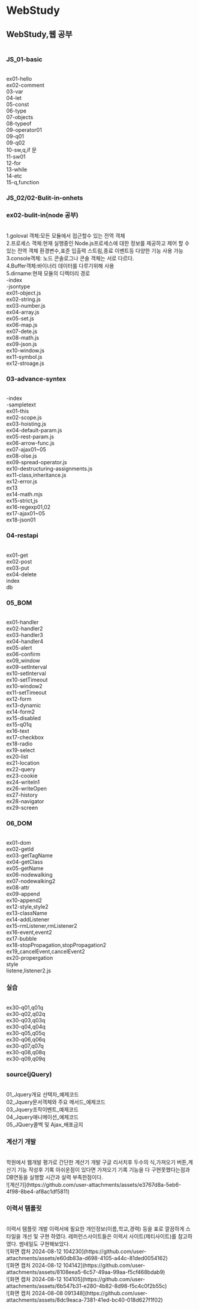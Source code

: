 # WebStudy
<h2>WebStudy,웹 공부</h1> 
<h3></br>JS_01-basic</h3>
</br>ex01-hello
</br>ex02-comment
</br>03-var
</br>04-let
</br>05-const
</br>06-type
</br>07-objects
</br>08-typeof
</br>09-operator01
</br>09-q01
</br>09-q02
</br>10-sw,q,if 문
</br>11-sw01
</br>12-for
</br>13-while
</br>14-etc
</br>15-q,function
<h3>JS_02/02-Bulit-in-onhets</h3>

<h3>ex02-bulit-in(node 공부)</h3>
</br>1.goloval 객체:모든 모듈에서 접근할수 있는 전역 객체 
</br>2.프로세스 객체:현재 실행중인 Node.js프로세스에 대한 정보를 제공하고 제어 할 수 있는
전역 객체 환경변수,표준 입출력 스트림,종료 이벤트등 다양한 기능 사용 가능 
</br>3.console객체: 노드 콘솔로그나 콘솔 객체는 서로 다르다. 
</br>4.Buffer객체:바이너리 데이터를 다루기위해 사용 
</br>5.dirname:현재 모듈의 디렉터리 경로 
</br>-index
</br>-jsontype
</br>ex01-object.js
</br>ex02-string.js
</br>ex03-number.js
</br>ex04-array.js
</br>ex05-set.js
</br>ex06-map.js
</br>ex07-dete.js
</br>ex08-math.js
</br>ex09-json.js
</br>ex10-window.js
</br>ex11-symbol.js
</br>ex12-stroage.js
<h3>03-advance-syntex</h3>
</br>-index
</br>-sampletext
</br>ex01-this
</br>ex02-scope.js
</br>ex03-hoisting.js
</br>ex04-default-param.js
</br>ex05-rest-param.js
</br>ex06-arrow-func.js
</br>ex07-ajax01~05
</br>ex08-olse.js
</br>ex09-spread-operator.js
</br>ex10-destructuring-assignments.js
</br>ex11-class,inheritance.js
</br>ex12-error.js
</br>ex13
</br>ex14-math.mjs
</br>ex15-strict,js
</br>ex16-regexp01,02
</br>ex17-ajax01~05
</br>ex18-json01
<h3>04-restapi</h3>
</br>ex01-get
</br>ex02-post
</br>ex03-put
</br>ex04-delete
</br>index
</br>db
<h3>05_BOM</h3>
</br>ex01-handler
</br>ex02-handler2
</br>ex03-handler3
</br>ex04-handler4
</br>ex05-alert
</br>ex06-confirm
</br>ex09_window
</br>ex09-setInterval
</br>ex10-setInterval
</br>ex10-setTimeout
</br>ex10-window2
</br>ex11-setTimeout
</br>ex12-form
</br>ex13-dynamic
</br>ex14-form2
</br>ex15-disabled
</br>ex15-q01q
</br>ex16-text
</br>ex17-checkbox
</br>ex18-radio
</br>ex19-select
</br>ex20-list
</br>ex21-location
</br>ex22-query
</br>ex23-cookie
</br>ex24-writeln1
</br>ex26-writeOpen
</br>ex27-history
</br>ex28-navigator
</br>ex29-screen
<h3>06_DOM</h3>
</br>ex01-dom
</br>ex02-getId
</br>ex03-getTagName
</br>ex04-getClass
</br>ex05-getName
</br>ex06-nodewalking
</br>ex07-nodewalking2
</br>ex08-attr
</br>ex09-append
</br>ex10-append2
</br>ex12-style,style2
</br>ex13-className
</br>ex14-addListener
</br>ex15-rmListener,rmListener2
</br>ex16-event,event2
</br>ex17-bubble
</br>ex18-stopPropagation,stopPropagation2
</br>ex19_cancelEvent,cancelEvent2
</br>ex20-propergation
</br>style
</br>listene,listener2.js
<h3>실습</h3>
</br>ex30-q01,q01q
</br>ex30-q02,q02q
</br>ex30-q03,q03q
</br>ex30-q04,q04q
</br>ex30-q05,q05q
</br>ex30-q06,q06q
</br>ex30-q07,q07q
</br>ex30-q08,q08q
</br>ex30-q09,q09q
<h3>source(jQuery)</h3>
</br>01_Jquery개요 선택자_예제코드
</br>02_Jquery문서객체와 주요 메서드_예제코드
</br>03_Jquery조작이벤트_예제코드
</br>04_Jquery애니메이션_예제코드
</br>05_JQuery콜백 및 Ajax_배포금지
<h3>계산기 개발</h3>
</br>학원에서 웹개발 평가로 간단한 계산기 개발 
구글 리서치후 두수의 식,가져오기 버튼,계산기 기능 작성후 기록
아쉬운점이 있다면 가져오기 기록 기능을 다 구현못했다는점과 DB연동을 실행할
시간과 실력 부족한점이다.</br>
![계산기](https://github.com/user-attachments/assets/e3767d8a-5eb6-4f98-8be4-af8ac1df5811)

<h3>이력서 템플릿</h3>
</br>이력서 템플릿 개발 
이력서에 필요한 개인정보(이름,학교,경력) 등을 표로 깔끔하게 스타일을 개선 및 구현 하였다. 
레퍼런스사이트들은 이력서 사이트(제티사이트)를 참고하였다.
썸네일도 구현해보았다. 
</br>![화면 캡처 2024-08-12 104230](https://github.com/user-attachments/assets/e60db83a-d698-4105-a44c-81ded0054162)
</br>![화면 캡처 2024-08-12 104142](https://github.com/user-attachments/assets/8108eea5-6c57-49aa-99aa-f5cf468bdab9)
</br>![화면 캡처 2024-08-12 104105](https://github.com/user-attachments/assets/6b547b31-e280-4b82-8d98-f5c4c0f2b55c)
</br>![화면 캡처 2024-08-08 091348](https://github.com/user-attachments/assets/8dc9eaca-7381-41ed-bc40-018d627f1f02)
